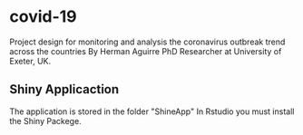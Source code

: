 # covid-19

Project design for monitoring and analysis the coronavirus outbreak trend across the countries
By Herman Aguirre
PhD Researcher at University of Exeter, UK.

## Shiny Applicaction

The application is stored in the folder "ShineApp"
In Rstudio you must install the Shiny Packege.
